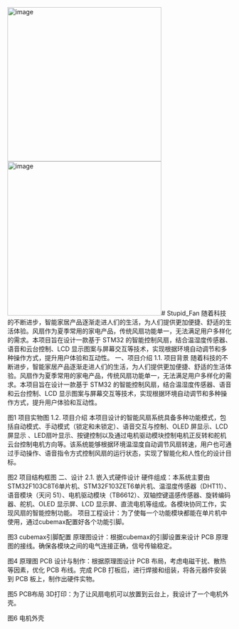 <img width="346" alt="image" src="https://github.com/user-attachments/assets/ec1f23d4-255a-412b-bcc0-56d6e99b8a22" /><img width="346" alt="image" src="https://github.com/user-attachments/assets/c4fa41f0-9d06-48cf-952b-3dbdbb73b9c9" /># Stupid_Fan
随着科技的不断进步，智能家居产品逐渐走进人们的生活，为人们提供更加便捷、舒适的生活体验。风扇作为夏季常用的家电产品，传统风扇功能单一，无法满足用户多样化的需求。本项目旨在设计一款基于 STM32 的智能控制风扇，结合温湿度传感器、语音和云台控制、LCD 显示图案与屏幕交互等技术，实现根据环境自动调节和多种操作方式，提升用户体验和互动性。
一、项目介绍
1.1. 项目背景
  随着科技的不断进步，智能家居产品逐渐走进人们的生活，为人们提供更加便捷、舒适的生活体验。风扇作为夏季常用的家电产品，传统风扇功能单一，无法满足用户多样化的需求。本项目旨在设计一款基于 STM32 的智能控制风扇，结合温湿度传感器、语音和云台控制、LCD 显示图案与屏幕交互等技术，实现根据环境自动调节和多种操作方式，提升用户体验和互动性。
      
图1 项目实物图
1.2. 项目介绍
本项目设计的智能风扇系统具备多种功能模式，包括自动模式、手动模式（锁定和未锁定）、语音交互与控制、OLED 屏显示、LCD屏显示 、LED扇叶显示、按键控制以及通过电机驱动模块控制电机正反转和舵机云台控制电机方向等。该系统能够根据环境温湿度自动调节风扇转速，用户也可通过手动操作、语音指令方式控制风扇的运行状态，实现了智能化和人性化的设计目标。

图2 项目结构框图
二、设计
2.1. 嵌入式硬件设计
硬件组成：本系统主要由STM32F103C8T6单片机、STM32F103ZET6单片机、温湿度传感器（DHT11）、语音模块（天问 51）、电机驱动模块（TB6612）、双轴控键遥感传感器、旋转编码器、舵机、OLED 显示屏、LCD 显示屏、直流电机等组成。各模块协同工作，实现风扇的智能控制功能。
项目工程设计：为了使每一个功能模块都能在单片机中使用，通过cubemax配置好各个功能引脚。

图3 cubemax引脚配置
原理图设计：根据cubemax的引脚设置来设计 PCB 原理图的接线。确保各模块之间的电气连接正确，信号传输稳定。

图4 原理图
PCB 设计与制作：根据原理图设计 PCB 布局，考虑电磁干扰、散热等因素，优化 PCB 布线。完成 PCB 打板后，进行焊接和组装，将各元器件安装到 PCB 板上，制作出硬件实物。

图5 PCB布局
3D打印：为了让风扇电机可以放置到云台上，我设计了一个电机外壳。

图6 电机外壳
